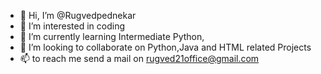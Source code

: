 - 👋 Hi, I’m @Rugvedpednekar
- 👀 I’m interested in coding
- 🌱 I’m currently learning Intermediate Python, 
- 💞️ I’m looking to collaborate on Python,Java and HTML related Projects
- 📫  to reach me send a mail on rugved21office@gmail.com
<!---
Rugvedpednekar/Rugvedpednekar is a ✨ special ✨ repository because its `README.md` (this file) appears on your GitHub profile.
You can click the Preview link to take a look at your changes.
--->
